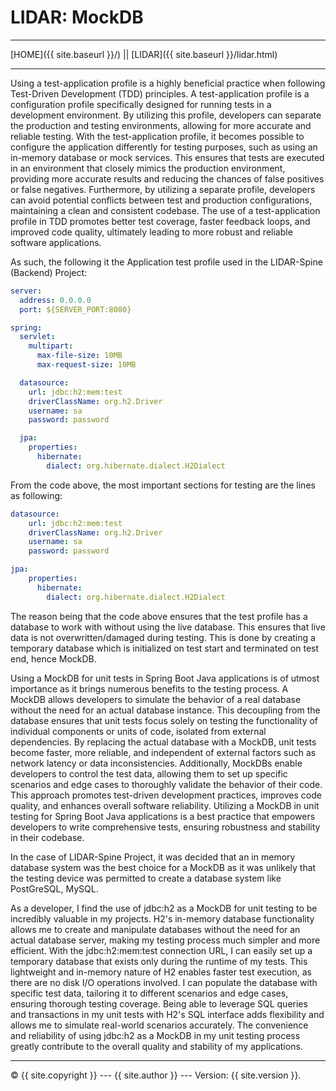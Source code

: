 # LIDAR: MockDB

----------

[HOME]({{ site.baseurl }}/) || [LIDAR]({{ site.baseurl }}/lidar.html) 

----------

Using a test-application profile is a highly beneficial practice when following Test-Driven Development (TDD) principles. 
A test-application profile is a configuration profile specifically designed for running tests in a development environment. 
By utilizing this profile, developers can separate the production and testing environments, allowing for more accurate 
and reliable testing. With the test-application profile, it becomes possible to configure the application differently 
for testing purposes, such as using an in-memory database or mock services. This ensures that tests are executed in an 
environment that closely mimics the production environment, providing more accurate results and reducing the chances of 
false positives or false negatives. Furthermore, by utilizing a separate profile, developers can avoid potential conflicts 
between test and production configurations, maintaining a clean and consistent codebase. The use of a test-application 
profile in TDD promotes better test coverage, faster feedback loops, and improved code quality, ultimately leading to 
more robust and reliable software applications.

As such, the following it the Application test profile used in the LIDAR-Spine (Backend) Project:

~~~~~~~~ yaml
server:
  address: 0.0.0.0
  port: ${SERVER_PORT:8080}

spring:
  servlet:
    multipart:
      max-file-size: 10MB
      max-request-size: 10MB

  datasource:
    url: jdbc:h2:mem:test
    driverClassName: org.h2.Driver
    username: sa
    password: password

  jpa:
    properties:
      hibernate:
        dialect: org.hibernate.dialect.H2Dialect
~~~~~~~~

From the code above, the most important sections for testing are the lines as following:

~~~~~~~~ yaml
datasource:
    url: jdbc:h2:mem:test
    driverClassName: org.h2.Driver
    username: sa
    password: password

jpa:
    properties:
      hibernate:
        dialect: org.hibernate.dialect.H2Dialect
~~~~~~~~

The reason being that the code above ensures that the test profile has a database to work with without using the live
database. This ensures that live data is not overwritten/damaged during testing. This is done by creating a temporary 
database which is initialized on test start and terminated on test end, hence MockDB.

Using a MockDB for unit tests in Spring Boot Java applications is of utmost importance as it brings numerous benefits 
to the testing process. A MockDB allows developers to simulate the behavior of a real database without the need for an 
actual database instance. This decoupling from the database ensures that unit tests focus solely on testing the 
functionality of individual components or units of code, isolated from external dependencies. By replacing the actual 
database with a MockDB, unit tests become faster, more reliable, and independent of external factors such as network 
latency or data inconsistencies. Additionally, MockDBs enable developers to control the test data, allowing them to set 
up specific scenarios and edge cases to thoroughly validate the behavior of their code. This approach promotes 
test-driven development practices, improves code quality, and enhances overall software reliability. Utilizing a 
MockDB in unit testing for Spring Boot Java applications is a best practice that empowers developers to write 
comprehensive tests, ensuring robustness and stability in their codebase.

In the case of LIDAR-Spine Project, it was decided that an in memory database system was the best choice for a MockDB as
it was unlikely that the testing device was permitted to create a database system like PostGreSQL, MySQL.

As a developer, I find the use of jdbc:h2 as a MockDB for unit testing to be incredibly valuable in my projects. H2's 
in-memory database functionality allows me to create and manipulate databases without the need for an actual database 
server, making my testing process much simpler and more efficient. With the jdbc:h2:mem:test connection URL, I can 
easily set up a temporary database that exists only during the runtime of my tests. This lightweight and in-memory 
nature of H2 enables faster test execution, as there are no disk I/O operations involved. I can populate the database 
with specific test data, tailoring it to different scenarios and edge cases, ensuring thorough testing coverage. Being 
able to leverage SQL queries and transactions in my unit tests with H2's SQL interface adds flexibility and allows me to 
simulate real-world scenarios accurately. The convenience and reliability of using jdbc:h2 as a MockDB in my unit 
testing process greatly contribute to the overall quality and stability of my applications.

----------

 © {{ site.copyright }} --- {{ site.author }} --- Version: {{ site.version }}.
